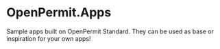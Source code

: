 # OpenPermit.Apps
Sample apps built on OpenPermit Standard. They can be used as base or inspiration for your own apps!
